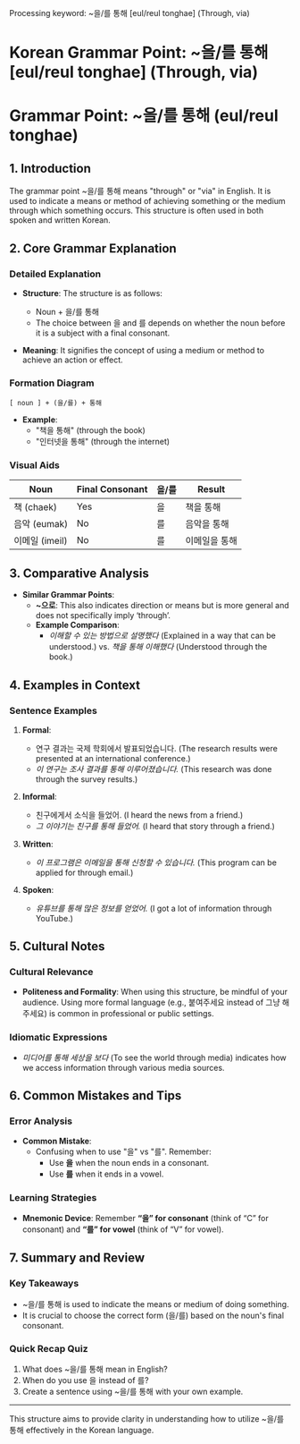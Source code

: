 Processing keyword: ~을/를 통해 [eul/reul tonghae] (Through, via)
# Korean Grammar Point: ~을/를 통해 [eul/reul tonghae] (Through, via)
# Grammar Point: ~을/를 통해 (eul/reul tonghae)
## 1. Introduction
The grammar point ~을/를 통해 means "through" or "via" in English. It is used to indicate a means or method of achieving something or the medium through which something occurs. This structure is often used in both spoken and written Korean.
## 2. Core Grammar Explanation
### Detailed Explanation
- **Structure**: The structure is as follows:
  - Noun + 을/를 통해
  - The choice between 을 and 를 depends on whether the noun before it is a subject with a final consonant.
  
- **Meaning**: It signifies the concept of using a medium or method to achieve an action or effect.
### Formation Diagram
```
[ noun ] + (을/를) + 통해
```
- **Example**: 
  - "책을 통해" (through the book)
  - "인터넷을 통해" (through the internet)
### Visual Aids
| Noun          | Final Consonant | 을/를 | Result                |
|---------------|------------------|-------|-----------------------|
| 책 (chaek)   | Yes              | 을    | 책을 통해            |
| 음악 (eumak) | No               | 를    | 음악을 통해          |
| 이메일 (imeil)| No               | 를    | 이메일을 통해        |
## 3. Comparative Analysis
- **Similar Grammar Points**: 
  - **~으로**: This also indicates direction or means but is more general and does not specifically imply ‘through’.
  - **Example Comparison**:
    - *이해할 수 있는 방법으로 설명했다* (Explained in a way that can be understood.) vs. *책을 통해 이해했다* (Understood through the book.)
## 4. Examples in Context
### Sentence Examples
1. **Formal**: 
   - 연구 결과는 국제 학회에서 발표되었습니다. (The research results were presented at an international conference.)
   - *이 연구는 조사 결과를 통해 이루어졌습니다.* (This research was done through the survey results.)
   
2. **Informal**: 
   - 친구에게서 소식을 들었어. (I heard the news from a friend.)
   - *그 이야기는 친구를 통해 들었어.* (I heard that story through a friend.)
3. **Written**: 
   - *이 프로그램은 이메일을 통해 신청할 수 있습니다.* (This program can be applied for through email.)
4. **Spoken**: 
   - *유튜브를 통해 많은 정보를 얻었어.* (I got a lot of information through YouTube.)
## 5. Cultural Notes
### Cultural Relevance
- **Politeness and Formality**: When using this structure, be mindful of your audience. Using more formal language (e.g., 붙여주세요 instead of 그냥 해주세요) is common in professional or public settings.
### Idiomatic Expressions
- *미디어를 통해 세상을 보다* (To see the world through media) indicates how we access information through various media sources.
## 6. Common Mistakes and Tips
### Error Analysis
- **Common Mistake**: 
  - Confusing when to use "을" vs "를". Remember:
    - Use **을** when the noun ends in a consonant.
    - Use **를** when it ends in a vowel.
### Learning Strategies
- **Mnemonic Device**: Remember **“을” for consonant** (think of “C” for consonant) and **“를” for vowel** (think of “V” for vowel).
## 7. Summary and Review
### Key Takeaways
- ~을/를 통해 is used to indicate the means or medium of doing something.
- It is crucial to choose the correct form (을/를) based on the noun's final consonant.
  
### Quick Recap Quiz
1. What does ~을/를 통해 mean in English?
2. When do you use 을 instead of 를?
3. Create a sentence using ~을/를 통해 with your own example.
--- 
This structure aims to provide clarity in understanding how to utilize ~을/를 통해 effectively in the Korean language.
